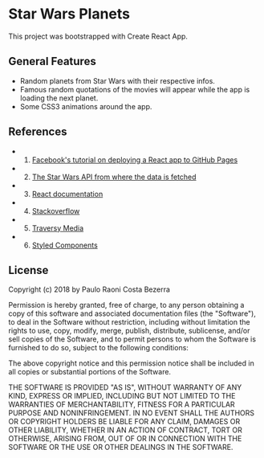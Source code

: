 # Star Wars Planets
This project was bootstrapped with Create React App.

## General Features

- Random planets from Star Wars with their respective infos.
- Famous random quotations of the movies will appear while the app is loading the next planet.
- Some CSS3 animations around the app.


## References

- 1. [Facebook's tutorial on deploying a React app to GitHub Pages](https://github.com/facebookincubator/create-react-app/blob/master/packages/react-scripts/template/README.md#github-pages)
- 2. [The Star Wars API from where the data is fetched](https://swapi.co/)
- 3. [React documentation](https://reactjs.org/docs/getting-started.html)
- 4. [Stackoverflow](https://stackoverflow.com/)
- 5. [Traversy Media](https://www.youtube.com/channel/UC29ju8bIPH5as8OGnQzwJyA)
- 6. [Styled Components](https://www.styled-components.com/docs/basics#installation)
## License

Copyright (c) 2018 by Paulo Raoni Costa Bezerra

Permission is hereby granted, free of charge, to any person obtaining a copy of this software and associated documentation files (the "Software"), to deal in the Software without restriction, including without limitation the rights to use, copy, modify, merge, publish, distribute, sublicense, and/or sell copies of the Software, and to permit persons to whom the Software is furnished to do so, subject to the following conditions:

The above copyright notice and this permission notice shall be included in all copies or substantial portions of the Software.

THE SOFTWARE IS PROVIDED "AS IS", WITHOUT WARRANTY OF ANY KIND, EXPRESS OR IMPLIED, INCLUDING BUT NOT LIMITED TO THE WARRANTIES OF MERCHANTABILITY, FITNESS FOR A PARTICULAR PURPOSE AND NONINFRINGEMENT. IN NO EVENT SHALL THE AUTHORS OR COPYRIGHT HOLDERS BE LIABLE FOR ANY CLAIM, DAMAGES OR OTHER LIABILITY, WHETHER IN AN ACTION OF CONTRACT, TORT OR OTHERWISE, ARISING FROM, OUT OF OR IN CONNECTION WITH THE SOFTWARE OR THE USE OR OTHER DEALINGS IN THE SOFTWARE.

